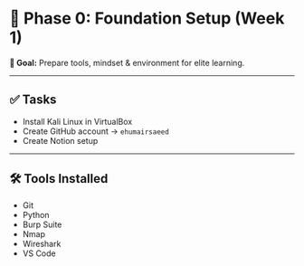 # 🚀 Phase 0: Foundation Setup (Week 1)

**🎯 Goal:** Prepare tools, mindset & environment for elite learning.

---

## ✅ Tasks

- Install Kali Linux in VirtualBox   
- Create GitHub account → `ehumairsaeed`  
- Create Notion setup  
---

## 🛠️ Tools Installed

- Git  
- Python  
- Burp Suite  
- Nmap  
- Wireshark  
- VS Code  


